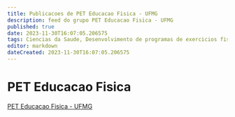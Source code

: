 ```yaml
---
title: Publicacoes de PET Educacao Fisica - UFMG
description: feed do grupo PET Educacao Fisica - UFMG
published: true
date: 2023-11-30T16:07:05.206575
tags: Ciencias da Saude, Desenvolvimento de programas de exercicios fisicos para saude
editor: markdown
dateCreated: 2023-11-30T16:07:05.206575
---
```


# PET Educacao Fisica
[PET Educacao Fisica - UFMG](/grupo/243PETEducacaoFisicaUFMG.md)